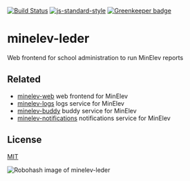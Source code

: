 [![Build Status](https://travis-ci.org/telemark/minelev-leder.svg?branch=master)](https://travis-ci.org/telemark/minelev-leder)
[![js-standard-style](https://img.shields.io/badge/code%20style-standard-brightgreen.svg?style=flat)](https://github.com/feross/standard)
[![Greenkeeper badge](https://badges.greenkeeper.io/telemark/minelev-leder.svg)](https://greenkeeper.io/)

# minelev-leder

Web frontend for school administration to run MinElev reports

## Related

- [minelev-web](https://github.com/telemark/minelev-web) web frontend for MinElev
- [minelev-logs](https://github.com/telemark/minelev-logs) logs service for MinElev
- [minelev-buddy](https://github.com/telemark/minelev-buddy) buddy service for MinElev
- [minelev-notifications](https://github.com/telemark/minelev-notifications) notifications service for MinElev

## License

[MIT](LICENSE)

![Robohash image of minelev-leder](https://robots.kebabstudios.party/minelev-leder.png "Robohash image of minelev-leder")
